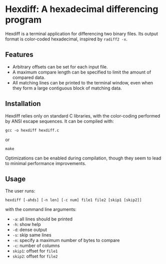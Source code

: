 Hexdiff: A hexadecimal differencing program
===========================================

Hexdiff is a terminal application for differencing two binary files. Its output
format is color-coded hexadecimal, inspired by `radiff2 -x`.

Features
--------
* Arbitrary offsets can be set for each input file.
* A maximum compare length can be specified to limit the amount of compared data.
* All matching lines can be printed to the terminal window, even when they form
  a large contiguous block of matching data.

Installation
------------
Hexdiff relies only on standard C libraries, with the color-coding performed by
ANSI escape sequences. It can be compiled with:

	gcc -o hexdiff hexdiff.c

or

    make

Optimizations can be enabled during compilation, though they seem to lead to
minimal performance improvements.

Usage
-----
The user runs:

	hexdiff [-ahds] [-n len] [-c num] file1 file2 [skip1 [skip2]]

with the command line arguments:
* `-a`: all lines should be printed
* `-h`: show help
* `-d`: dense output
* `-s`: skip same lines
* `-n`: specify a maximum number of bytes to compare
* `-c`: number of columns
* `skip1`: offset for `file1`
* `skip2`: offset for `file2`
